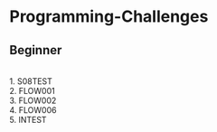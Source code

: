 # Programming-Challenges
<h2>Beginner</h2> <br>
 1. S08TEST <br>
 2. FLOW001 <br>
 3. FLOW002 <br>
 4. FLOW006 <br>
 5. INTEST  <br>
 
